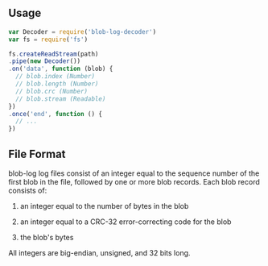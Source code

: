 ## Usage

```javascript
var Decoder = require('blob-log-decoder')
var fs = require('fs')

fs.createReadStream(path)
.pipe(new Decoder())
.on('data', function (blob) {
  // blob.index (Number)
  // blob.length (Number)
  // blob.crc (Number)
  // blob.stream (Readable)
})
.once('end', function () {
  // ...
})
```

## File Format

blob-log log files consist of an integer equal to the sequence number
of the first blob in the file, followed by one or more blob records.
Each blob record consists of:

1. an integer equal to the number of bytes in the blob

2. an integer equal to a CRC-32 error-correcting code for the blob

3. the blob's bytes

All integers are big-endian, unsigned, and 32 bits long.
